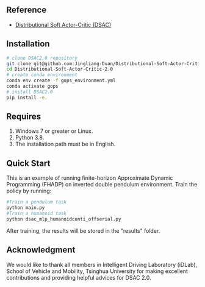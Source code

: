 ## Reference
- [Distributional Soft Actor-Critic (DSAC)](https://arxiv.org/abs/2001.02811)


## Installation
```bash
# clone DSAC2.0 repository
git clone git@github.com:Jingliang-Duan/Distributional-Soft-Actor-Critic-2.0.git
cd Distributional-Soft-Actor-Critic-2.0
# create conda environment
conda env create -f gops_environment.yml
conda activate gops
# install DSAC2.0
pip install -e.
```


## Requires
1. Windows 7 or greater or Linux.
2. Python 3.8.
3. The installation path must be in English.


## Quick Start
This is an example of running finite-horizon Approximate Dynamic Programming (FHADP) on inverted double pendulum environment. 
Train the policy by running:
```bash
#Train a pendulum task
python main.py
#Train a humanoid task
python dsac_mlp_humanoidconti_offserial.py
```
After training, the results will be stored in the "results" folder.


## Acknowledgment
We would like to thank all members in Intelligent Driving Laboratory (iDLab), School of Vehicle and Mobility, Tsinghua University for making excellent contributions and providing helpful advices for DSAC 2.0.

